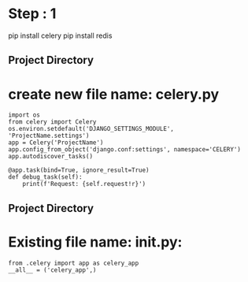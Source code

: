 # Step : 1
pip install celery
pip install redis


## Project Directory
# create new file name: celery.py
```
import os
from celery import Celery
os.environ.setdefault('DJANGO_SETTINGS_MODULE', 'ProjectName.settings')
app = Celery('ProjectName')
app.config_from_object('django.conf:settings', namespace='CELERY')
app.autodiscover_tasks()

@app.task(bind=True, ignore_result=True)
def debug_task(self):
    print(f'Request: {self.request!r}')
```
## Project Directory
# Existing file name: __init__.py:
```
from .celery import app as celery_app
__all__ = ('celery_app',)
```

